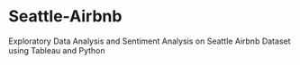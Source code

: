 # Seattle-Airbnb
Exploratory Data Analysis and Sentiment Analysis on Seattle Airbnb Dataset using Tableau and Python
